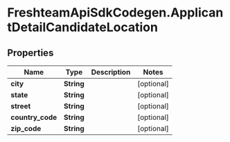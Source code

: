# FreshteamApiSdkCodegen.ApplicantDetailCandidateLocation

## Properties

| Name             | Type       | Description | Notes      |
| ---------------- | ---------- | ----------- | ---------- |
| **city**         | **String** |             | [optional] |
| **state**        | **String** |             | [optional] |
| **street**       | **String** |             | [optional] |
| **country_code** | **String** |             | [optional] |
| **zip_code**     | **String** |             | [optional] |
